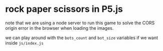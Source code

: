 # rock paper scissors in P5.js

note that we are using a node server to run this game to solve the CORS origin error in the browser when loading the images.

we can play around with the `bots_count` and `bot_size` variables if we want inside `js/index.js`